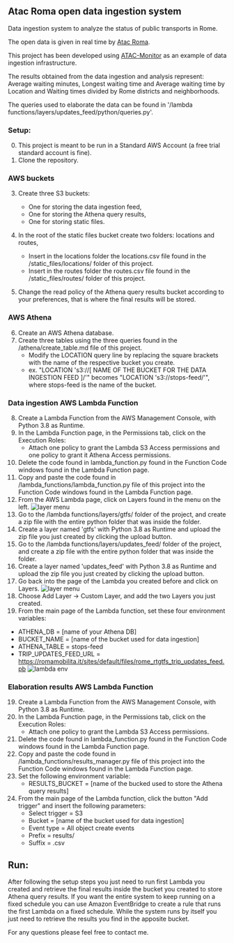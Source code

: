 ## Atac Roma open data ingestion system
Data ingestion system to analyze the status of public transports in Rome.

The open data is given in real time by [Atac Roma](https://romamobilita.it/it/tecnologie/open-data).

This project has been developed using [ATAC-Monitor](http://www.atacmonitor.com/) as an example of data ingestion infrastructure.

The results obtained from the data ingestion and analysis represent: Average waiting minutes, Longest waiting time and Average waiting time by Location and Waiting times divided by Rome districts and neighborhoods.

The queries used to elaborate the data can be found in '/lambda functions/layers/updates_feed/python/queries.py'.

### Setup:
0. This project is meant to be run in a Standard AWS Account (a free trial standard account is fine).
1. Clone the repository.

### AWS buckets
3. Create three S3 buckets:
   * One for storing the data ingestion feed, 
   * One for storing the Athena query results,
   * One for storing static files.
	
4. In the root of the static files bucket create two folders: locations and routes,
   * Insert in the locations folder the locations.csv file found in the /static_files/locations/ folder of this project.
   * Insert in the routes folder the routes.csv file found in the /static_files/routes/ folder of this project.
5. Change the read policy of the Athena query results bucket according to your preferences, that is where the final results will be stored.

### AWS Athena
6. Create an AWS Athena database.
7. Create three tables using the three queries found in the /athena/create_table.md file of this project.
   * Modify the LOCATION query line by replacing the square brackets with the name of the respective bucket you create.
   * ex. "LOCATION 's3://[ NAME OF THE BUCKET FOR THE DATA INGESTION FEED ]/'" becomes "LOCATION 's3://stops-feed/'", where stops-feed is the name of the bucket.

### Data ingestion AWS Lambda Function
8. Create a Lambda Function from the AWS Management Console, with Python 3.8 as Runtime.
9. In the Lambda Function page, in the Permissions tab, click on the Execution Roles:
   * Attach one policy to grant the Lambda S3 Access permissions and one policy to grant it Athena Access permissions.
10. Delete the code found in lambda_function.py found in the Function Code windows found in the Lambda Function page.	
11. Copy and paste the code found in /lambda_functions/lambda_function.py file of this project into the Function Code windows found in the Lambda Function page.	
12. From the AWS Lambda page, click on Layers found in the menu on the left.
![layer menu](https://i.imgur.com/W8DEdb9.png)
14. Go to the /lambda functions/layers/gtfs/ folder of the project, and create a zip file with the entire python folder that was inside the folder.
13. Create a layer named 'gtfs' with Python 3.8 as Runtime and upload the zip file you just created by clicking the upload button.
14. Go to the /lambda functions/layers/updates_feed/ folder of the project, and create a zip file with the entire python folder that was inside the folder.
15. Create a layer named 'updates_feed' with Python 3.8 as Runtime and upload the zip file you just created by clicking the upload button.
16. Go back into the page of the Lambda you created before and click on Layers.
![layer menu](https://i.imgur.com/xqr1LCS.png)
17. Choose Add Layer -> Custom Layer, and add the two Layers you just created.
18. From the main page of the Lambda function, set these four environment variables:
   * ATHENA_DB = [name of your Athena DB]
   * BUCKET_NAME = [name of the bucket used for data ingestion]
   * ATHENA_TABLE = stops-feed
   * TRIP_UPDATES_FEED_URL = https://romamobilita.it/sites/default/files/rome_rtgtfs_trip_updates_feed.pb
![lambda env](https://i.imgur.com/mxbU6mE.png)        

### Elaboration results AWS Lambda Function
19. Create a Lambda Function from the AWS Management Console, with Python 3.8 as Runtime.
20. In the Lambda Function page, in the Permissions tab, click on the Execution Roles:
    * Attach one policy to grant the Lambda S3 Access permissions.
21. Delete the code found in lambda_function.py found in the Function Code windows found in the Lambda Function page.	
22. Copy and paste the code found in /lambda_functions/results_manager.py file of this project into the Function Code windows found in the Lambda Function page.
23. Set the following environment variable:
    * RESULTS_BUCKET = [name of the bucked used to store the Athena query results]
24. From the main page of the Lambda function, click the button "Add trigger" and insert the following parameters:
    * Select trigger = S3
    * Bucket = [name of the bucket used for data ingestion]
    * Event type = All object create events
    * Prefix = results/
    * Suffix = .csv

## Run:
After following the setup steps you just need to run first Lambda you created and retrieve the final results inside the bucket you created to store Athena query results.
If you want the entire system to keep running on a fixed schedule you can use Amazon EventBridge to create a rule that runs the first Lambda on a fixed schedule.
While the system runs by itself you just need to retrieve the results you find in the apposite bucket.



For any questions please feel free to contact me.
